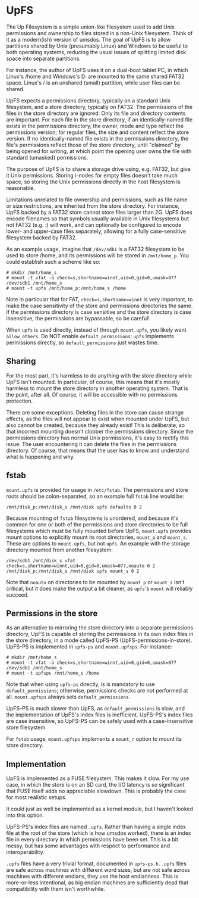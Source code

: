# UpFS

The Up Filesystem is a simple union-like filesystem used to add Unix
permissions and ownership to files stored in a non-Unix filesystem. Think of it
as a modern(ish) version of umsdos. The goal of UpFS is to allow partitions
shared by Unix (presumably Linux) and Windows to be useful to both operating
systems, reducing the usual issues of splitting limited disk space into
separate partitions.

For instance, the author of UpFS uses it on a dual-boot tablet PC, in which
Linux's /home and Windows's D: are mounted to the same shared FAT32 space.
Linux's / is an unshared (small) partition, while user files can be shared.

UpFS expects a permissions directory, typically on a standard Unix filesystem,
and a store directory, typically on FAT32. The permissions of the files in the
store directory are ignored: Only its file and directory contents are
important. For each file in the store directory, if an identically-named file
exists in the permissions directory, the owner, mode and type reflect the
permissions version; for regular files, the size and content reflect the store
version. If no identically-named file exists in the permissions directory, the
file's permissions reflect those of the store directory, until "claimed" by
being opened for writing, at which point the opening user owns the file with
standard (umasked) permissions.

The purpose of UpFS is to share a storage drive using, e.g. FAT32, but give it
Unix permissions. Storing i-nodes for empty files doesn't take much space, so
storing the Unix permissions directly in the host filesystem is reasonable.

Limitations unrelated to file ownership and permissions, such as file name or
size restrictions, are inherited from the store directory. For instance, UpFS
backed by a FAT32 store cannot store files larger than 2G. UpFS does encode
filenames so that symbols usually available in Unix filesystems but not FAT32
(e.g. :) will work, and can optionally be configured to encode lower- and
upper-case files separately, allowing for a fully case-sensitive filesystem
backed by FAT32.

As an example usage, imagine that `/dev/sdb1` is a FAT32 filesystem to be used
to store /home, and its permissions will be stored in `/mnt/home_p`. You could
establish such a scheme like so:

```
# mkdir /mnt/home_s
# mount -t vfat -o check=s,shortname=winnt,uid=0,gid=0,umask=077 /dev/sdb1 /mnt/home_s
# mount -t upfs /mnt/home_p:/mnt/home_s /home
```

Note in particular that for FAT, `check=s,shortname=winnt` is very important,
to make the case sensitivity of the store and permissions directories the same.
If the permissions directory is case sensitive and the store directory is case
insensitive, the permissions are bypassable, so be careful!

When `upfs` is used directly, instead of through `mount.upfs`, you likely want
`allow_others`. Do NOT enable `default_permissions`: `upfs` implements
permissions directly, so `default_permissions` just wastes time.

## Sharing

For the most part, it's harmless to do anything with the store directory while
UpFS isn't mounted. In particular, of course, this means that it's mostly
harmless to mount the store directory in another operating system. That is the
point, after all. Of course, it will be accessible with no permissions
protection.

There are some exceptions. Deleting files in the store can cause strange
effects, as the files will not appear to exist when mounted under UpFS, but
also cannot be created, because they already exist! This is deliberate, so that
incorrect mounting doesn't clobber the permissions directory. Since the
permissions directory has normal Unix permissions, it's easy to rectify this
issue: The user encountering it can delete the files in the permissions
directory. Of course, that means that the user has to know and understand what
is happening and why.

## fstab

`mount.upfs` is provided for usage in `/etc/fstab`. The permissions and store
roots should be colon-separated, so an example full `fstab` line would be:

```
/mnt/disk_p:/mnt/disk_s /mnt/disk upfs defaults 0 2
```

Because mounting of `fstab` filesystems is unordered, and because it's common
for one or both of the permissions and store directories to be full filesystems
which must be fully mounted before UpFS, `mount.upfs` provides mount options to
explicitly mount its root directories, `mount_p` and `mount_s`.  These are
options to `mount.upfs`, but not `upfs`. An example with the storage directory
mounted from another filesystem:

```
/dev/sdb1 /mnt/disk_s vfat check=s,shortname=winnt,uid=0,gid=0,umask=077,noauto 0 2
/mnt/disk_p:/mnt/disk_s /mnt/disk upfs mount_s 0 2
```

Note that `noauto` on directories to be mounted by `mount_p` or `mount_s` isn't
critical, but it does make the output a bit cleaner, as `upfs`'s `mount` will
reliably succeed.

## Permissions in the store

As an alternative to mirroring the store directory into a separate permissions
directory, UpFS is capable of storing the permissions in its own index files in
the store directory, in a mode called UpFS-PS (UpFS-permissions-in-store).
UpFS-PS is implemented in `upfs-ps` and `mount.upfsps`. For instance:

```
# mkdir /mnt/home_s
# mount -t vfat -o check=s,shortname=winnt,uid=0,gid=0,umask=077 /dev/sdb1 /mnt/home_s
# mount -t upfsps /mnt/home_s /home
```

Note that when using `upfs-ps` directly, is is mandatory to use
`default_permissions`; otherwise, permissions checks are not performed at all.
`mount.upfsps` always sets `default_permissions`.

UpFS-PS is much slower than UpFS, as `default_permissions` is slow, and the
implementation of UpFS's index files is inefficient. UpFS-PS's index files are
case insensitive, so UpFS-PS can be safely used with a case-insensitive store
filesystem.

For `fstab` usage, `mount.upfsps` implements a `mount_r` option to mount its
store directory.

## Implementation

UpFS is implemented as a FUSE filesystem. This makes it slow. For my use case,
in which the store is on an SD card, the I/O latency is so significant that
FUSE itself adds no appreciable slowdown. This is probably the case for most
realistic setups.

It could just as well be implemented as a kernel module, but I haven't looked
into this option.

UpFS-PS's index files are named `.upfs`. Rather than having a single index file
at the root of the store (which is how umsdos worked), there is an index file
in every directory in which permissions have been set. This is a bit messy, but
has some advantages with respect to performance and interoperability.

`.upfs` files have a very trivial format, documented in `upfs-ps.h`. `.upfs`
files are safe across machines with different word sizes, but are not safe
across machines with different endians, they use the host endianness. This is
more-or-less intentional, as big endian machines are sufficiently dead that
compatibility with them isn't worthwhile.
